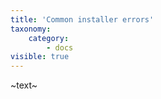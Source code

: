 ```yaml
---
title: 'Common installer errors'
taxonomy:
    category:
        - docs
visible: true
---
```


~text~